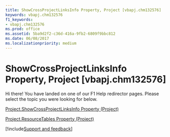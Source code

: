 ```yaml
---
title: ShowCrossProjectLinksInfo Property, Project [vbapj.chm132576]
keywords: vbapj.chm132576
f1_keywords:
- vbapj.chm132576
ms.prod: office
ms.assetid: 5ba9d2f2-c36d-416a-9fb2-6809f9bbc812
ms.date: 06/08/2017
ms.localizationpriority: medium
---
```



# ShowCrossProjectLinksInfo Property, Project [vbapj.chm132576]

Hi there! You have landed on one of our F1 Help redirector pages. Please select the topic you were looking for below.

[Project.ShowCrossProjectLinksInfo Property (Project)](https://msdn.microsoft.com/library/bd91df35-175b-0ca8-22ce-a41dc5554c3f%28Office.15%29.aspx)

[Project.ResourceTables Property (Project)](https://msdn.microsoft.com/library/d3b0c4a2-5274-8dbd-bee9-b8975649364b%28Office.15%29.aspx)

[!include[Support and feedback](~/includes/feedback-boilerplate.md)]